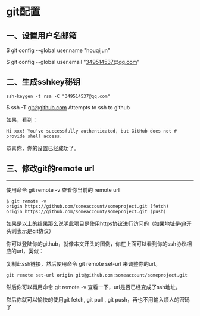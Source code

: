 # git配置

## 一、设置用户名邮箱

$ git config --global user.name "houqijun"

$ git config --global user.email "349514537@qq.com"



## 二、生成sshkey秘钥

```
ssh-keygen -t rsa -C "349514537@qq.com"
```

 $ ssh -T git@github.com	Attempts to ssh to github

如果，看到：

```
Hi xxx! You've successfully authenticated, but GitHub does not # provide shell access.
```

恭喜你，你的设置已经成功了。

## 三、修改git的remote url

------

 

 使用命令 git remote -v 查看你当前的 remote url

```
$ git remote -v
origin https://github.com/someaccount/someproject.git (fetch)
origin https://github.com/someaccount/someproject.git (push)
```

如果是以上的结果那么说明此项目是使用https协议进行访问的（如果地址是git开头则表示是git协议）

你可以登陆你的github，就像本文开头的图例，你在上面可以看到你的ssh协议相应的url，类似：



复制此ssh链接，然后使用命令 git remote set-url 来调整你的url。

```
git remote set-url origin git@github.com:someaccount/someproject.git
```

然后你可以再用命令 git remote -v 查看一下，url是否已经变成了ssh地址。

然后你就可以愉快的使用git fetch, git pull , git push，再也不用输入烦人的密码了

